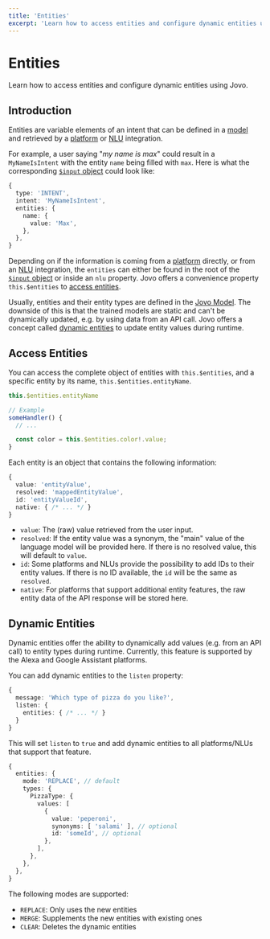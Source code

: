 ```yaml
---
title: 'Entities'
excerpt: 'Learn how to access entities and configure dynamic entities using Jovo'
---
```


# Entities

Learn how to access entities and configure dynamic entities using Jovo.

## Introduction

Entities are variable elements of an intent that can be defined in a [model](./models.md) and retrieved by a [platform](./platforms.md) or [NLU](./nlu.md) integration.

For example, a user saying "_my name is max_" could result in a `MyNameIsIntent` with the entity `name` being filled with `max`. Here is what the corresponding [`$input` object](./input.md) could look like:

```typescript
{
  type: 'INTENT',
  intent: 'MyNameIsIntent',
  entities: {
    name: {
      value: 'Max',
    },
  },
}
```

Depending on if the information is coming from a [platform](./platforms.md) directly, or from an [NLU](./nlu.md) integration, the `entities` can either be found in the root of the [`$input` object](./input.md) or inside an `nlu` property. Jovo offers a convenience property `this.$entities` to [access entities](#access-entities).

Usually, entities and their entity types are defined in the [Jovo Model](./models.md). The downside of this is that the trained models are static and can't be dynamically updated, e.g. by using data from an API call. Jovo offers a concept called [dynamic entities](#dynamic-entities) to update entity values during runtime.

## Access Entities

You can access the complete object of entities with `this.$entities`, and a specific entity by its name, `this.$entities.entityName`.

```typescript
this.$entities.entityName

// Example
someHandler() {
  // ...

  const color = this.$entities.color!.value;
}
```

Each entity is an object that contains the following information:

```typescript
{
  value: 'entityValue',
  resolved: 'mappedEntityValue',
  id: 'entityValueId',
  native: { /* ... */ }
}
```

- `value`: The (raw) value retrieved from the user input.
- `resolved`: If the entity value was a synonym, the "main" value of the language model will be provided here. If there is no resolved value, this will default to `value`.
- `id`: Some platforms and NLUs provide the possibility to add IDs to their entity values. If there is no ID available, the `id` will be the same as `resolved`.
- `native`: For platforms that support additional entity features, the raw entity data of the API response will be stored here.

## Dynamic Entities

Dynamic entities offer the ability to dynamically add values (e.g. from an API call) to entity types during runtime. Currently, this feature is supported by the Alexa and Google Assistant platforms.

You can add dynamic entities to the `listen` property:

```typescript
{
  message: 'Which type of pizza do you like?',
  listen: {
    entities: { /* ... */ }
  }
}
```

This will set `listen` to `true` and add dynamic entities to all platforms/NLUs that support that feature.

```typescript
{
  entities: {
    mode: 'REPLACE', // default
    types: {
      PizzaType: {
        values: [
          {
            value: 'peperoni',
            synonyms: [ 'salami' ], // optional
            id: 'someId', // optional
          },
        ],
      },
    },
  },
}
```

The following modes are supported:

- `REPLACE`: Only uses the new entities
- `MERGE`: Supplements the new entities with existing ones
- `CLEAR`: Deletes the dynamic entities
